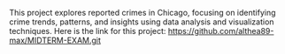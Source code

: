 This project explores reported crimes in Chicago, focusing on identifying crime trends, patterns, and insights using data analysis and visualization techniques.
Here is the link for this project: https://github.com/althea89-max/MIDTERM-EXAM.git
